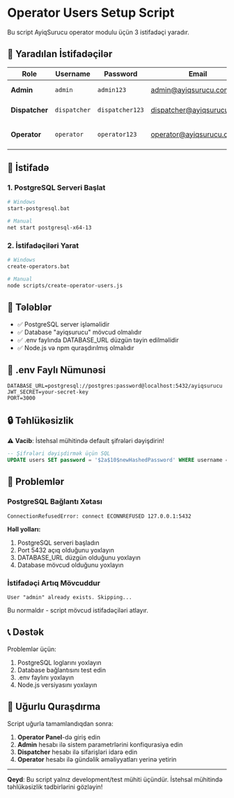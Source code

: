 # Operator Users Setup Script

Bu script AyiqSurucu operator modulu üçün 3 istifadəçi yaradır.

## 🎯 Yaradılan İstifadəçilər

| Role | Username | Password | Email | Açıqlama |
|------|----------|----------|-------|----------|
| **Admin** | `admin` | `admin123` | admin@ayiqsurucu.com | Tam yetkilər |
| **Dispatcher** | `dispatcher` | `dispatcher123` | dispatcher@ayiqsurucu.com | Sifariş idarəetməsi |
| **Operator** | `operator` | `operator123` | operator@ayiqsurucu.com | Əsas operator funksiyaları |

## 🚀 İstifadə

### 1. PostgreSQL Serveri Başlat
```bash
# Windows
start-postgresql.bat

# Manual
net start postgresql-x64-13
```

### 2. İstifadəçiləri Yarat
```bash
# Windows
create-operators.bat

# Manual
node scripts/create-operator-users.js
```

## 🔧 Tələblər

- ✅ PostgreSQL server işləməlidir
- ✅ Database "ayiqsurucu" mövcud olmalıdır
- ✅ .env faylında DATABASE_URL düzgün təyin edilməlidir
- ✅ Node.js və npm quraşdırılmış olmalıdır

## 📝 .env Faylı Nümunəsi

```env
DATABASE_URL=postgresql://postgres:password@localhost:5432/ayiqsurucu
JWT_SECRET=your-secret-key
PORT=3000
```

## 🔒 Təhlükəsizlik

⚠️ **Vacib**: İstehsal mühitində default şifrələri dəyişdirin!

```sql
-- Şifrələri dəyişdirmək üçün SQL
UPDATE users SET password = '$2a$10$newHashedPassword' WHERE username = 'admin';
```

## 🐛 Problemlər

### PostgreSQL Bağlantı Xətası
```
ConnectionRefusedError: connect ECONNREFUSED 127.0.0.1:5432
```

**Həll yolları:**
1. PostgreSQL serveri başladın
2. Port 5432 açıq olduğunu yoxlayın
3. DATABASE_URL düzgün olduğunu yoxlayın
4. Database mövcud olduğunu yoxlayın

### İstifadəçi Artıq Mövcuddur
```
User "admin" already exists. Skipping...
```

Bu normaldır - script mövcud istifadəçiləri atlayır.

## 📞 Dəstək

Problemlər üçün:
1. PostgreSQL loglarını yoxlayın
2. Database bağlantısını test edin
3. .env faylını yoxlayın
4. Node.js versiyasını yoxlayın

## 🎉 Uğurlu Quraşdırma

Script uğurla tamamlandıqdan sonra:

1. **Operator Panel**-də giriş edin
2. **Admin** hesabı ilə sistem parametrlərini konfiqurasiya edin
3. **Dispatcher** hesabı ilə sifarişləri idarə edin
4. **Operator** hesabı ilə gündəlik əməliyyatları yerinə yetirin

---

**Qeyd**: Bu script yalnız development/test mühiti üçündür. İstehsal mühitində təhlükəsizlik tədbirlərini gözləyin!
